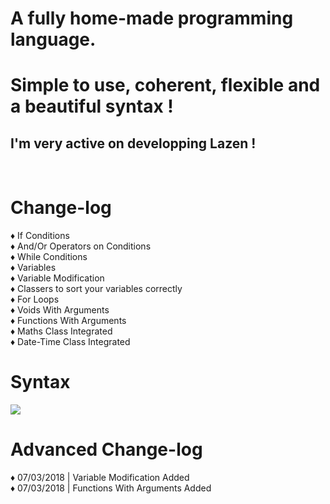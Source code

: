 <h1>A fully home-made programming language.</h1>
<h1>Simple to use, coherent, flexible and a beautiful syntax !</h1>
<h2>I'm very active on developping Lazen !</h2>
<br>

<h1>Change-log</h1>

♦ If Conditions<br>
♦ And/Or Operators on Conditions<br>
♦ While Conditions<br>
♦ Variables<br>
♦ Variable Modification<br>
♦ Classers to sort your variables correctly<br>
♦ For Loops<br>
♦ Voids With Arguments<br>
♦ Functions With Arguments<br>
♦ Maths Class Integrated<br>
♦ Date-Time Class Integrated<br>



<h1>Syntax</h1>
<img src="http://image.noelshack.com/fichiers/2018/10/2/1520372927-capture.png"></img>


<h1>Advanced Change-log</h1>

♦ 07/03/2018 | Variable Modification Added<br>
♦ 07/03/2018 | Functions With Arguments Added<br>
